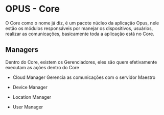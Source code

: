 # OPUS - Core

O Core como o nome já diz, é um pacote núcleo da aplicação Opus, nele estão os módulos
responsáveis por manejar os dispositivos, usuários, realizar as comunicações, basicamente toda a
aplicação está no Core.

## Managers

Dentro do Core, existem os Gerenciadores, eles são quem efetivamente executam as ações dentro do Core

* Cloud Manager
    Gerencia as comunicações com o servidor Maestro

* Device Manager

* Location Manager

* User Manager